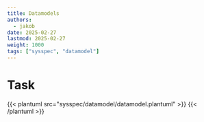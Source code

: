 ```yaml
---
title: Datamodels
authors:
  - jakob
date: 2025-02-27
lastmod: 2025-02-27
weight: 1000
tags: ["sysspec", "datamodel"]
---
```


# Task

{{< plantuml src="sysspec/datamodel/datamodel.plantuml" >}}
{{< /plantuml >}}
